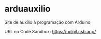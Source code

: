 # arduauxilio
Site de auxílio à programação com Arduino

URL no Code Sandbox: https://hnlqjl.csb.app/
